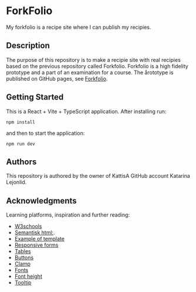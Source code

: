 # ForkFolio
My forkfolio is a recipe site where I can publish my recipies.

## Description

The purpose of this repository is to make a recipie site with real recipies based on the previous repository called Forkfolio.
Forkfolio is a high fidelity prototype and a part of an examination for a course.
The årototype is published on GitHub pages, see [Forkfolio](https://kattisa.github.io/forkfolio/).


## Getting Started

This is a React + Vite + TypeScript application. After installing run:

`npm install`

and then to start the application:

`npm run dev`


## Authors

This repository is authored by the owner of KattisA GitHub account Katarina Lejonlid.


## Acknowledgments

Learning platforms, inspiration and further reading:
* [W3schools](https://www.w3schools.com/)
* [Semantisk html:](https://www.w3schools.com/html/html5_semantic_elements.asp).
* [Example of template](https://www.pluralsight.com/resources/blog/guides/semantic-html)
* [Responsive forms](https://www.w3schools.com/css/tryit.asp?filename=trycss_form_responsive)
* [Tables](https://www.w3schools.com/css/tryit.asp?filename=trycss_table_striped)
* [Buttons](https://www.w3schools.com/css/css3_buttons.asp )
* [Clamp](https://developer.mozilla.org/en-US/docs/Web/CSS/clamp#syntax)
* [Fonts](https://www.thoughtco.com/web-safe-font-stacks-3467429)
* [Font height](https://www.smashingmagazine.com/2014/09/balancing-line-length-font-size-responsive-web-design/)
* [Tooltip](https://developer.mozilla.org/en-US/docs/Web/Accessibility/ARIA/Roles/tooltip_role)
